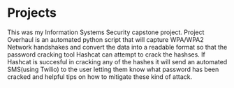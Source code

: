 # Projects
This was my Information Systems Security capstone project. Project Overhaul is an automated python script that will capture WPA/WPA2 Network handshakes and convert the data into a readable format so that the password cracking tool Hashcat can attempt to crack the hashses. If Hashcat is succesful in cracking any of the hashes it will send an automated SMS(using Twilio) to the user letting them know what password has been cracked and helpful tips on how to mitigate these kind of attack.
